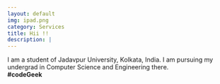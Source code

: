 ```yaml
---
layout: default
img: ipad.png
category: Services
title: Hii !!
description: |
---
```

  I am a student of Jadavpur University, Kolkata, India. I am pursuing my undergrad in Computer Science and Engineering there.
  <br />**#codeGeek**

